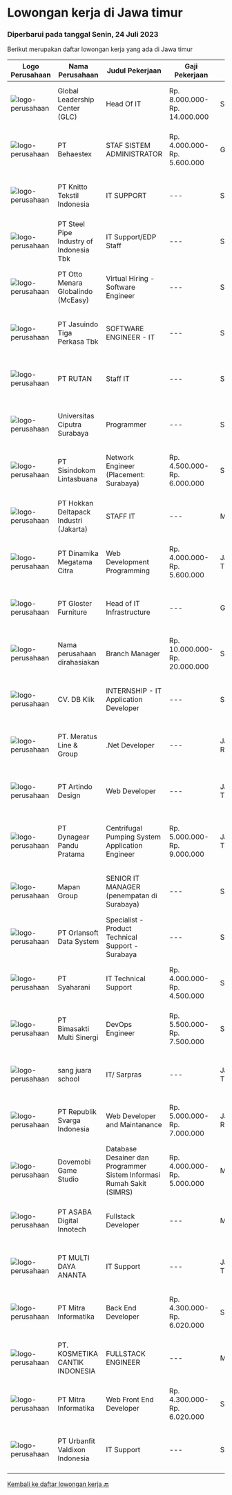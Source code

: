 
  # Lowongan kerja di Jawa timur

  ### Diperbarui pada tanggal Senin, 24 Juli 2023

  Berikut merupakan daftar lowongan kerja yang ada di Jawa timur

  |Logo Perusahaan | Nama Perusahaan | Judul Pekerjaan | Gaji Pekerjaan | Lokasi | Deskripsi | Tanggal diunggah | Pranala |
  | -------------- | --------------- | --------------- | --------- | --------- | -------------- | ------- | ----------- |
  |![logo-perusahaan](https://image-service-cdn.seek.com.au/e7a3c8ae9ab75635f9c2cfef753fe81e8d109f02/ee4dce1061f3f616224767ad58cb2fc751b8d2dc)|Global Leadership Center (GLC)|Head Of IT|Rp. 8.000.000-Rp. 14.000.000|Surabaya|Klien kami, Perusahaan berkembang yang bergerak dalam bidang IT dengn focus menciptakan solusi IT untuk meningkatkan efesiensi proses kerja, saat ini...|Jumat, 21 Juli 2023|https://www.jobstreet.co.id/id/job/head-of-it-4411646?token=0~e7143dc8-d5de-435a-adc1-88a793dd3d17&sectionRank=1&jobId=jobstreet-id-job-4411646|
|![logo-perusahaan](https://image-service-cdn.seek.com.au/8b7e2b05ba209582732a5c82d57c211066889fbb/ee4dce1061f3f616224767ad58cb2fc751b8d2dc)|PT Behaestex|STAF SISTEM ADMINISTRATOR|Rp. 4.000.000-Rp. 5.600.000|Gresik|Klualifikasi : Usia maks. 35 tahun Pendidikan min. D3 Teknik Informatika Berpengalaman di bidang yang sama min. 1 tahun. Memahami virtualisasi server,...|Minggu, 23 Juli 2023|https://www.jobstreet.co.id/id/job/staf-sistem-administrator-4412842?token=0~e7143dc8-d5de-435a-adc1-88a793dd3d17&sectionRank=2&jobId=jobstreet-id-job-4412842|
|![logo-perusahaan](https://image-service-cdn.seek.com.au/95c392ce622d6134b6173f8d6379a0068249ee50/ee4dce1061f3f616224767ad58cb2fc751b8d2dc)|PT Knitto Tekstil Indonesia|IT SUPPORT|---|Semarang|Tugas dan Tanggung Jawab Melakukan pemeliharaan sistem secara keseluruhan, seperti hardware dan software Melakukan pemeliharaan infrastruktur jaringan...|Kamis, 20 Juli 2023|https://www.jobstreet.co.id/id/job/it-support-4410134?token=0~e7143dc8-d5de-435a-adc1-88a793dd3d17&sectionRank=3&jobId=jobstreet-id-job-4410134|
|![logo-perusahaan](https://image-service-cdn.seek.com.au/ca59855cd8e7832ff5571efe109035726b220538/ee4dce1061f3f616224767ad58cb2fc751b8d2dc)|PT Steel Pipe Industry of Indonesia Tbk|IT Support/EDP Staff|---|Surabaya|Requirement : Maximum age 30 years old Bachelor degree in Information Technology, System Information, Computer Sciences or related field preferred....|Selasa, 18 Juli 2023|https://www.jobstreet.co.id/id/job/it-support-edp-staff-4408415?token=0~e7143dc8-d5de-435a-adc1-88a793dd3d17&sectionRank=4&jobId=jobstreet-id-job-4408415|
|![logo-perusahaan](https://image-service-cdn.seek.com.au/d2fdc8f770780672c481f96da84f09bace4e0084/ee4dce1061f3f616224767ad58cb2fc751b8d2dc)|PT Otto Menara Globalindo (McEasy)|Virtual Hiring - Software Engineer|---|Surabaya|Job Descriptions: Create software according to the company request Develop and direct software system testing and validation procedures, programming...|Sabtu, 22 Juli 2023|https://www.jobstreet.co.id/id/job/virtual-hiring-software-engineer-4412545?token=0~e7143dc8-d5de-435a-adc1-88a793dd3d17&sectionRank=5&jobId=jobstreet-id-job-4412545|
|![logo-perusahaan](https://image-service-cdn.seek.com.au/f9cd043f1011fee386470591649d3e30b502df59/ee4dce1061f3f616224767ad58cb2fc751b8d2dc)|PT Jasuindo Tiga Perkasa Tbk|SOFTWARE ENGINEER - IT|---|Sidoarjo|Kualifikasi : Pendidikan minimal D3/S1 Teknik Informatika Berpengalaman minimal 3 tahun terutama sebagai back end dan front end developer Memiliki...|Jumat, 21 Juli 2023|https://www.jobstreet.co.id/id/job/software-engineer-it-4411216?token=0~e7143dc8-d5de-435a-adc1-88a793dd3d17&sectionRank=6&jobId=jobstreet-id-job-4411216|
|![logo-perusahaan](https://image-service-cdn.seek.com.au/0efe7b041222e884f509fb5182f7b5eb63ee6383/ee4dce1061f3f616224767ad58cb2fc751b8d2dc)|PT RUTAN|Staff IT|---|Surabaya|Berkomunikasi dengan user terkait kebutuhan komputasi yang akan diakomodasi oleh sebuah program komputer. Menganalisa pengolahan informasi atau...|Selasa, 18 Juli 2023|https://www.jobstreet.co.id/id/job/staff-it-4408618?token=0~e7143dc8-d5de-435a-adc1-88a793dd3d17&sectionRank=7&jobId=jobstreet-id-job-4408618|
|![logo-perusahaan](https://image-service-cdn.seek.com.au/7ff946919a920b07d54c81ee92737427aa971db5/ee4dce1061f3f616224767ad58cb2fc751b8d2dc)|Universitas Ciputra Surabaya|Programmer|---|Surabaya|Memiliki pengalaman menggunakan metode SDLC dalam pembuatan aplikasi web menggunakan PHP dengan framework Codelgniter, HTML5, CSS3, dan JQuery...|Kamis, 20 Juli 2023|https://www.jobstreet.co.id/id/job/programmer-4410565?token=0~e7143dc8-d5de-435a-adc1-88a793dd3d17&sectionRank=8&jobId=jobstreet-id-job-4410565|
|![logo-perusahaan](https://image-service-cdn.seek.com.au/0c0f5a8eba28e76548451d3f79868e8a1ac80d4c/ee4dce1061f3f616224767ad58cb2fc751b8d2dc)|PT Sisindokom Lintasbuana|Network Engineer (Placement: Surabaya)|Rp. 4.500.000-Rp. 6.000.000|Surabaya|As a Network Engineer, you will perform in Perform Install, Move, Add, Change IT devices in HCML sites. The role of this position is to troubleshoot...|Kamis, 20 Juli 2023|https://www.jobstreet.co.id/id/job/network-engineer-placement%3A-surabaya-4410498?token=0~e7143dc8-d5de-435a-adc1-88a793dd3d17&sectionRank=9&jobId=jobstreet-id-job-4410498|
|![logo-perusahaan](https://image-service-cdn.seek.com.au/44be045ff22fa3a46428aa7824f8f82f63de87b4/ee4dce1061f3f616224767ad58cb2fc751b8d2dc)|PT Hokkan Deltapack Industri (Jakarta)|STAFF IT|---|Mojokerto|Kualifikasi-          (maks. 30 tahun)-         Pendidikan min. S1 Teknik Informatika / Teknik Komputer-         Pengalaman min. 1 tahun di bidang...|Senin, 17 Juli 2023|https://www.jobstreet.co.id/id/job/staff-it-4406909?token=0~e7143dc8-d5de-435a-adc1-88a793dd3d17&sectionRank=10&jobId=jobstreet-id-job-4406909|
|![logo-perusahaan](https://image-service-cdn.seek.com.au/2bca4fae223c3ff5e2a7e3a922f50a1fd8915c52/ee4dce1061f3f616224767ad58cb2fc751b8d2dc)|PT Dinamika Megatama Citra|Web Development Programming|Rp. 4.000.000-Rp. 5.600.000|Jawa Timur|kualifikasi: Pendidikan SMK/D3/S1 Teknik Informatika/ Sistem Informasi/ Desain Komunikasi Visual Usia maksimal 35 tahun Memiliki pengalaman minimal 1...|Kamis, 20 Juli 2023|https://www.jobstreet.co.id/id/job/web-development-programming-4409839?token=0~e7143dc8-d5de-435a-adc1-88a793dd3d17&sectionRank=11&jobId=jobstreet-id-job-4409839|
|![logo-perusahaan](https://image-service-cdn.seek.com.au/83c8d4ef419d66cd87182ef5e9dca7ed883d2ea2/ee4dce1061f3f616224767ad58cb2fc751b8d2dc)|PT Gloster Furniture|Head of IT Infrastructure|---|Gresik|Requirements: Bachelor’s degree in computer science, Information Technology, or related fields. Preferred candidate with 5 years of experience in IT...|Selasa, 18 Juli 2023|https://www.jobstreet.co.id/id/job/head-of-it-infrastructure-4407823?token=0~e7143dc8-d5de-435a-adc1-88a793dd3d17&sectionRank=12&jobId=jobstreet-id-job-4407823|
|![logo-perusahaan](https://i.ibb.co/sqvTCh9/112815900-stock-vector-no-image-available-icon-flat-vector.webp)|Nama perusahaan dirahasiakan|Branch Manager|Rp. 10.000.000-Rp. 20.000.000|Surabaya|Requirements :1. S1 management bisnis / pemasaran2. Minimum 3-5 tahun pengalaman sebagai Branch Manager di bidang ISP lebih diutamakan3. Strong...|Selasa, 18 Juli 2023|https://www.jobstreet.co.id/id/job/branch-manager-4408445?token=0~e7143dc8-d5de-435a-adc1-88a793dd3d17&sectionRank=13&jobId=jobstreet-id-job-4408445|
|![logo-perusahaan](https://i.ibb.co/sqvTCh9/112815900-stock-vector-no-image-available-icon-flat-vector.webp)|CV. DB Klik|INTERNSHIP - IT Application Developer|---|Surabaya|Tanggung Jawab Pekerjaan: Membantu merencanakan aplikasi mobile berbasis web (diutamakan Android) untuk e-commerce Membantu merencanakan aplikasi...|Senin, 17 Juli 2023|https://www.jobstreet.co.id/id/job/internship-it-application-developer-4406630?token=0~e7143dc8-d5de-435a-adc1-88a793dd3d17&sectionRank=14&jobId=jobstreet-id-job-4406630|
|![logo-perusahaan](https://image-service-cdn.seek.com.au/ec6e9d7b3b53181e7239d9cf1fdaf38f107d0b49/ee4dce1061f3f616224767ad58cb2fc751b8d2dc)|PT. Meratus Line & Group|.Net Developer|---|Jakarta Raya|PLACEMENT WILL BE IN SURABAYAJob Purpose:To develop and maintain high quality applications in collaboration with both internal and external...|Kamis, 20 Juli 2023|https://www.jobstreet.co.id/id/job/.net-developer-4410763?token=0~e7143dc8-d5de-435a-adc1-88a793dd3d17&sectionRank=15&jobId=jobstreet-id-job-4410763|
|![logo-perusahaan](https://image-service-cdn.seek.com.au/c2ce19d52829712cf62d4ad1fa0e8ba10cef3cab/ee4dce1061f3f616224767ad58cb2fc751b8d2dc)|PT Artindo Design|Web Developer|---|Jawa Timur|Ø Membuat aplikasi web dengan menggunakan framework LaravelØ Pernah menggunakan PHP, HTML, CSS, Bootstrap, Java ScriptØ Pernah menggunakan database...|Selasa, 18 Juli 2023|https://www.jobstreet.co.id/id/job/web-developer-4408142?token=0~e7143dc8-d5de-435a-adc1-88a793dd3d17&sectionRank=16&jobId=jobstreet-id-job-4408142|
|![logo-perusahaan](https://image-service-cdn.seek.com.au/b00378bded94fbde0474b78e27dc742493cbfd46/ee4dce1061f3f616224767ad58cb2fc751b8d2dc)|PT Dynagear Pandu Pratama|Centrifugal Pumping System Application Engineer|Rp. 5.000.000-Rp. 9.000.000|Jawa Timur|• Pendidikan minimal D3 Teknik Mesin, Teknik Industri atau bidang terkait.• Berpengalaman di bidang aplikasi sistem pompa sentrifugal akan menjadi...|Selasa, 18 Juli 2023|https://www.jobstreet.co.id/id/job/centrifugal-pumping-system-application-engineer-4408171?token=0~e7143dc8-d5de-435a-adc1-88a793dd3d17&sectionRank=17&jobId=jobstreet-id-job-4408171|
|![logo-perusahaan](https://image-service-cdn.seek.com.au/470a7d61d5a3399f6ba34f865cbcf7a9dc2e3fc5/ee4dce1061f3f616224767ad58cb2fc751b8d2dc)|Mapan Group|SENIOR IT MANAGER (penempatan di Surabaya)|---|Surabaya|Deskripsi Pekerjaan: Merencanakan strategi implementasi atas kebijakan perusahaan Memastikan semua sistem IT dapat berjalan dengan lancar Memonitor...|Minggu, 16 Juli 2023|https://www.jobstreet.co.id/id/job/senior-it-manager-penempatan-di-surabaya-4406101?token=0~e7143dc8-d5de-435a-adc1-88a793dd3d17&sectionRank=18&jobId=jobstreet-id-job-4406101|
|![logo-perusahaan](https://image-service-cdn.seek.com.au/a4b7314bc64b1e8b1ea0cb6439f456cb457c8381/ee4dce1061f3f616224767ad58cb2fc751b8d2dc)|PT Orlansoft Data System|Specialist - Product Technical Support - Surabaya|---|Surabaya|Deskripsi pekerjaan: Bertanggung jawab melakukan instalasi software Aplikasi Orlansoft di Server, PC client, dan Android Smartphone Membuat solusi...|Senin, 17 Juli 2023|https://www.jobstreet.co.id/id/job/specialist-product-technical-support-surabaya-4406266?token=0~e7143dc8-d5de-435a-adc1-88a793dd3d17&sectionRank=19&jobId=jobstreet-id-job-4406266|
|![logo-perusahaan](https://image-service-cdn.seek.com.au/21acc11ba8c9dd5f98c2cddaa3df716a8810d0bb/ee4dce1061f3f616224767ad58cb2fc751b8d2dc)|PT Syaharani|IT Technical Support|Rp. 4.000.000-Rp. 4.500.000|Surabaya|Benefit :BPJS KesehatanBPJS KetenagakerjaanKualifikasi :1. Usia maksimal 35 tahun2. Teliti, rajin dan rapi3. Bisa aplikasi design (Photoshop dan Corel...|Sabtu, 15 Juli 2023|https://www.jobstreet.co.id/id/job/it-technical-support-4405701?token=0~e7143dc8-d5de-435a-adc1-88a793dd3d17&sectionRank=20&jobId=jobstreet-id-job-4405701|
|![logo-perusahaan](https://image-service-cdn.seek.com.au/3c3597528a656ba0a7299263a04fc9ed9cb02b85/ee4dce1061f3f616224767ad58cb2fc751b8d2dc)|PT Bimasakti Multi Sinergi|DevOps Engineer|Rp. 5.500.000-Rp. 7.500.000|Sidoarjo|Requirements:  Able to code (Golang is best, NodeJS, Python, Java, or Laravel) Having an experience of Cloud Providers (AWS, Ali, Azure, or GCP is a...|Jumat, 21 Juli 2023|https://www.jobstreet.co.id/id/job/devops-engineer-4411389?token=0~e7143dc8-d5de-435a-adc1-88a793dd3d17&sectionRank=21&jobId=jobstreet-id-job-4411389|
|![logo-perusahaan](https://i.ibb.co/sqvTCh9/112815900-stock-vector-no-image-available-icon-flat-vector.webp)|sang juara school|IT/ Sarpras|---|Jawa Timur|Kualifikasi : Pendidikan minimal D3 Memahami pemrograman Deskripsi Pekerjaan Mengelola maintenance website dan database sistem Mengelola optimalisasi...|Jumat, 21 Juli 2023|https://www.jobstreet.co.id/id/job/it-sarpras-1036479111?token=0~e7143dc8-d5de-435a-adc1-88a793dd3d17&sectionRank=22&jobId=jobstreet-id-job-1036479111|
|![logo-perusahaan](https://image-service-cdn.seek.com.au/21820e6e69a2f92c5b5bef5839863429a01ec30a/ee4dce1061f3f616224767ad58cb2fc751b8d2dc)|PT Republik Svarga Indonesia|Web Developer and Maintanance|Rp. 5.000.000-Rp. 7.000.000|Jakarta Raya|TANGGUNG JAWAB Merancang dan mengembangkan situs web yang responsif, menarik, dan mudah digunakan. Mengelola dan memelihara situs web, serta melakukan...|Selasa, 18 Juli 2023|https://www.jobstreet.co.id/id/job/web-developer-and-maintanance-4408978?token=0~e7143dc8-d5de-435a-adc1-88a793dd3d17&sectionRank=23&jobId=jobstreet-id-job-4408978|
|![logo-perusahaan](https://image-service-cdn.seek.com.au/f14cccd0f19e9fe16cee303e9d12873f49cd938b/ee4dce1061f3f616224767ad58cb2fc751b8d2dc)|Dovemobi Game Studio|Database Desainer dan Programmer Sistem Informasi Rumah Sakit (SIMRS)|Rp. 4.000.000-Rp. 5.000.000|Malang|Kami sedang mencari seseorang yang memiliki pemahaman mendalam tentang desain dan pengembangan SIMRS Rumah Sakit untuk bekerja di Rumah Sakit Lawang...|Senin, 17 Juli 2023|https://www.jobstreet.co.id/id/job/database-desainer-dan-programmer-sistem-informasi-rumah-sakit-simrs-4406896?token=0~e7143dc8-d5de-435a-adc1-88a793dd3d17&sectionRank=24&jobId=jobstreet-id-job-4406896|
|![logo-perusahaan](https://image-service-cdn.seek.com.au/147dbf151e2f5279ee2ea570c6388833509c0fe6/ee4dce1061f3f616224767ad58cb2fc751b8d2dc)|PT ASABA Digital Innotech|Fullstack Developer|---|Malang|Your Main Duty: You'll be involved in the entire product development lifecycle including the design, development, deployment and maintenance of new...|Senin, 17 Juli 2023|https://www.jobstreet.co.id/id/job/fullstack-developer-4407200?token=0~e7143dc8-d5de-435a-adc1-88a793dd3d17&sectionRank=25&jobId=jobstreet-id-job-4407200|
|![logo-perusahaan](https://i.ibb.co/sqvTCh9/112815900-stock-vector-no-image-available-icon-flat-vector.webp)|PT MULTI DAYA ANANTA|IT Support|---|Jawa Timur|Memastikan semua komputer dapat digunakan. Memastikan semua komputer terhubung pada jaringan. Memastikan semua aplikasi dapat digunakan dan berjalan...|Rabu, 19 Juli 2023|https://www.jobstreet.co.id/id/job/it-support-1036453673?token=0~e7143dc8-d5de-435a-adc1-88a793dd3d17&sectionRank=26&jobId=jobstreet-id-job-1036453673|
|![logo-perusahaan](https://image-service-cdn.seek.com.au/b64c7097ef1309c71e152e7fb991fff1e5dcb70f/ee4dce1061f3f616224767ad58cb2fc751b8d2dc)|PT Mitra Informatika|Back End Developer|Rp. 4.300.000-Rp. 6.020.000|Surabaya|About Mitra Informatika Mitra Informatika is an IT company based in Surabaya that positioning itself to become the market leader in providing...|Rabu, 19 Juli 2023|https://www.jobstreet.co.id/id/job/back-end-developer-4409444?token=0~e7143dc8-d5de-435a-adc1-88a793dd3d17&sectionRank=27&jobId=jobstreet-id-job-4409444|
|![logo-perusahaan](https://image-service-cdn.seek.com.au/120fa9caaa4a4f4a4feab3fef671dd1e04d9c96f/ee4dce1061f3f616224767ad58cb2fc751b8d2dc)|PT. KOSMETIKA CANTIK INDONESIA|FULLSTACK ENGINEER|---|Malang|JOB DESCRIPTION : Merancang, mengembangkan, dan memelihara aplikasi web baru dan yang telah berjalan Optimalisasi aplikasi yang tersedia, untuk...|Senin, 17 Juli 2023|https://www.jobstreet.co.id/id/job/fullstack-engineer-4407239?token=0~e7143dc8-d5de-435a-adc1-88a793dd3d17&sectionRank=28&jobId=jobstreet-id-job-4407239|
|![logo-perusahaan](https://image-service-cdn.seek.com.au/b64c7097ef1309c71e152e7fb991fff1e5dcb70f/ee4dce1061f3f616224767ad58cb2fc751b8d2dc)|PT Mitra Informatika|Web Front End Developer|Rp. 4.300.000-Rp. 6.020.000|Surabaya|About Mitra InformatikaMitra Informatika is an IT company based in Surabaya that positioning itself to become the market leader in providing...|Rabu, 19 Juli 2023|https://www.jobstreet.co.id/id/job/web-front-end-developer-4409443?token=0~e7143dc8-d5de-435a-adc1-88a793dd3d17&sectionRank=29&jobId=jobstreet-id-job-4409443|
|![logo-perusahaan](https://image-service-cdn.seek.com.au/2ab6490b9f3c6a8ff6d4e75899130fb24553598d/ee4dce1061f3f616224767ad58cb2fc751b8d2dc)|PT Urbanfit Valdixon Indonesia|IT Support|---|Surabaya|Tugas &amp; Tanggung Jawab : Melakukan troubleshooting jaringan, hardware dan software Pengembangan dan Maintenance web company profile perusahaan...|Kamis, 13 Juli 2023|https://www.jobstreet.co.id/id/job/it-support-4403529?token=0~e7143dc8-d5de-435a-adc1-88a793dd3d17&sectionRank=30&jobId=jobstreet-id-job-4403529|


  [Kembali ke daftar lowongan kerja 🔙](../README.md#daftar-lowongan-kerja)
  